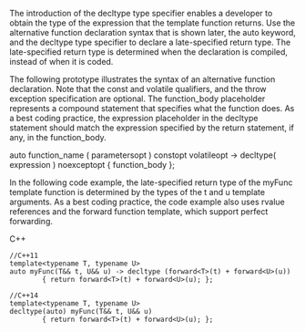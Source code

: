 The introduction of the decltype type specifier enables a developer to obtain the type of the expression that the template function returns. Use the alternative function declaration syntax that is shown later, the auto keyword, and the decltype type specifier to declare a late-specified return type. The late-specified return type is determined when the declaration is compiled, instead of when it is coded.

The following prototype illustrates the syntax of an alternative function declaration. Note that the const and volatile qualifiers, and the throw exception specification are optional. The function_body placeholder represents a compound statement that specifies what the function does. As a best coding practice, the expression placeholder in the decltype statement should match the expression specified by the return statement, if any, in the function_body.

auto function_name ( parametersopt ) constopt volatileopt -> decltype( expression ) noexceptopt { function_body };

In the following code example, the late-specified return type of the myFunc template function is determined by the types of the t and u template arguments. As a best coding practice, the code example also uses rvalue references and the forward function template, which support perfect forwarding.

C++
```
//C++11
template<typename T, typename U>
auto myFunc(T&& t, U&& u) -> decltype (forward<T>(t) + forward<U>(u))
        { return forward<T>(t) + forward<U>(u); };

//C++14
template<typename T, typename U>
decltype(auto) myFunc(T&& t, U&& u)
        { return forward<T>(t) + forward<U>(u); };
 ```
